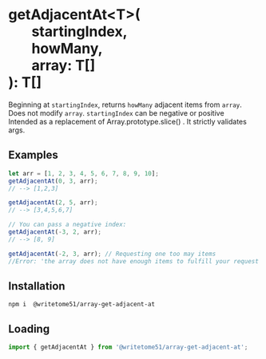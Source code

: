 # getAdjacentAt\<T\>(<br>&nbsp;&nbsp;&nbsp;&nbsp;&nbsp;&nbsp;&nbsp;startingIndex,<br>&nbsp;&nbsp;&nbsp;&nbsp;&nbsp;&nbsp;&nbsp;howMany,<br>&nbsp;&nbsp;&nbsp;&nbsp;&nbsp;&nbsp;&nbsp;array: T[]<br>): T[]

Beginning at `startingIndex`, returns `howMany` adjacent items from `array`.  
Does not modify `array`.  `startingIndex` can be negative or positive  
Intended as a replacement of Array.prototype.slice() .  It strictly validates args.


## Examples
```js
let arr = [1, 2, 3, 4, 5, 6, 7, 8, 9, 10];
getAdjacentAt(0, 3, arr);
// --> [1,2,3]

getAdjacentAt(2, 5, arr);
// --> [3,4,5,6,7]

// You can pass a negative index:
getAdjacentAt(-3, 2, arr);
// --> [8, 9]

getAdjacentAt(-2, 3, arr); // Requesting one too may items
//Error: 'the array does not have enough items to fulfill your request'
```

## Installation
`npm i  @writetome51/array-get-adjacent-at`

## Loading
```js
import { getAdjacentAt } from '@writetome51/array-get-adjacent-at';
```
